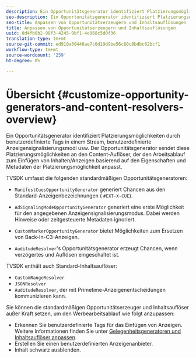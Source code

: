 ```yaml
---
description: Ein Opportunitätsgenerator identifiziert Platzierungsmöglichkeiten durch benutzerdefinierte Tags in einem Stream, benutzerdefinierte Anzeigensignalisierungsmodi usw. Der Opportunitätsgenerator sendet diese Platzierungsmöglichkeiten an den Content-Auflöser, der den Arbeitsablauf zum Einfügen von Inhalten/Anzeigen basierend auf den Eigenschaften und Metadaten der Platzierungsmöglichkeit anpasst.
seo-description: Ein Opportunitätsgenerator identifiziert Platzierungsmöglichkeiten durch benutzerdefinierte Tags in einem Stream, benutzerdefinierte Anzeigensignalisierungsmodi usw. Der Opportunitätsgenerator sendet diese Platzierungsmöglichkeiten an den Content-Auflöser, der den Arbeitsablauf zum Einfügen von Inhalten/Anzeigen basierend auf den Eigenschaften und Metadaten der Platzierungsmöglichkeit anpasst.
seo-title: Anpassen von Opportunitätserzeugern und Inhaltsauflösungen
title: Anpassen von Opportunitätserzeugern und Inhaltsauflösungen
uuid: 0d4fb0b2-98f3-4245-9bf1-4e968c5d0f36
translation-type: tm+mt
source-git-commit: ed910a60440ae7c0d19d9be56c80c8bdbc62bcf1
workflow-type: tm+mt
source-wordcount: '259'
ht-degree: 0%

---
```



# Übersicht {#customize-opportunity-generators-and-content-resolvers-overview}

Ein Opportunitätsgenerator identifiziert Platzierungsmöglichkeiten durch benutzerdefinierte Tags in einem Stream, benutzerdefinierte Anzeigensignalisierungsmodi usw. Der Opportunitätsgenerator sendet diese Platzierungsmöglichkeiten an den Content-Auflöser, der den Arbeitsablauf zum Einfügen von Inhalten/Anzeigen basierend auf den Eigenschaften und Metadaten der Platzierungsmöglichkeit anpasst.

TVSDK umfasst die folgenden standardmäßigen Opportunitätsgeneratoren:

* `ManifestCuesOpportunityGenerator` generiert Chancen aus den Standard-Anzeigenbezeichnungen (  `#EXT-X-CUE`).

* `AdSignalingModeOpportunityGenerator` generiert eine erste Möglichkeit für den angegebenen Anzeigensignalisierungsmodus. Dabei werden Hinweise oder zeitgesteuerte Metadaten ignoriert.
* `CustomMarkerOpportunityGenerator` bietet Möglichkeiten zum Ersetzen von Back-In-C3-Anzeigen.
* `AuditudeResolver`&#39;s Opportunitätsgenerator erzeugt Chancen, wenn verzögertes und Auflösen eingeschaltet ist.

TVSDK enthält auch Standard-Inhaltsauflöser:

* `CustomRangeResolver`
* `JSONResolver`
* `AuditudeResolver`, der mit Primetime-Anzeigenentscheidungen kommunizieren kann.

Sie können die standardmäßigen Opportunitätserzeuger und Inhaltsauflöser außer Kraft setzen, um den Werbearbeitsablauf wie folgt anzupassen:

* Erkennen Sie benutzerdefinierte Tags für das Einfügen von Anzeigen. Weitere Informationen finden Sie unter [Gelegenheitsgeneratoren und Inhaltsauflöser anpassen](../../../../tvsdk-3x-android-prog/android-3x-advertising/ad-insertion/content-resolver/android-3x-content-resolver.md).
* Erstellen Sie einen benutzerdefinierten Anzeigenanbieter.
* Inhalt schwarz ausblenden.